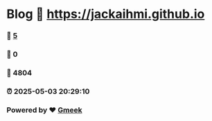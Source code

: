 # Blog :link: https://jackaihmi.github.io 
### :page_facing_up: [5](https://jackaihmi.github.io/tag.html) 
### :speech_balloon: 0 
### :hibiscus: 4804 
### :alarm_clock: 2025-05-03 20:29:10 
### Powered by :heart: [Gmeek](https://github.com/Meekdai/Gmeek)
